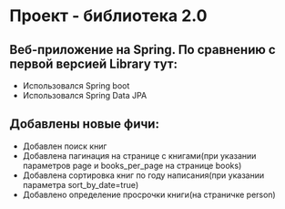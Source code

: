 # Проект - библиотека 2.0


## Веб-приложение на Spring. По сравнению с первой версией Library тут:
* Использовался Spring boot
* Использовался Spring Data JPA

## Добавлены новые фичи:
* Добавлен поиск книг
* Добавлена пагинация на странице с книгами(при указании параметров page и books_per_page на странице books)
* Добавлена сортировка книг по году написания(при указании параметра sort_by_date=true)
* Добавлено определение просрочки книги(на страничке person)
